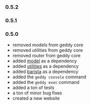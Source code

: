 ### 0.5.2

### 0.5.1

### 0.5.0
+ removed models from geddy core
+ removed utilities from geddy core
+ removed router from geddy core
+ added [model](https://github.com/mde/model) as a dependency
+ added [utilities](https://github.com/mde/utilities) as a dependency
+ added [barista](https://github.com/kieran/barista) as a dependency
+ added the `geddy console` command
+ added the `geddy exec` command
+ added a ton of tests
+ a ton of minor bug fixes
+ created a new website
